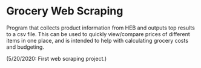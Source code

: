 # Grocery Web Scraping

Program that collects product information from HEB and outputs top results to a 
csv file. This can be used to quickly view/compare prices of different items in 
one place, and is intended to help with calculating grocery costs and budgeting.

(5/20/2020: First web scraping project.) 